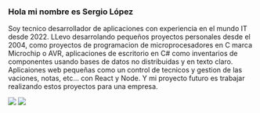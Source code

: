 ### Hola mi nombre es Sergio López

Soy tecnico desarrollador de aplicaciones con experiencia en el mundo IT desde 2022. LLevo desarrolando pequeños proyectos personales desde el 2004, como proyectos de programacion de microprocesadores en C marca Microchip o AVR, aplicaciones de escritorio en C# como inventarios de componentes usando bases de datos no distribuidas y en texto claro. Aplicaiones web pequeñas como un control de tecnicos y gestion de las vaciones, notas, etc... con React y Node. Y mi proyecto futuro es trabajar realizando estos proyectos para una empresa. 

[![](https://cdn-icons-png.flaticon.com/16/2504/2504923.png)](https://www.linkedin.com/in/sllobo/)
[![]( https://cdn-icons-png.flaticon.com/16/2111/2111370.png)](https://discord.com/users/661138509226049536)

